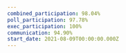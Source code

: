 ```yaml
---
combined_participation: 98.04%
poll_participation: 97.78%
exec_participation: 100%
communication: 94.90%
start_date: 2021-08-09T00:00:00.000Z
---
```

